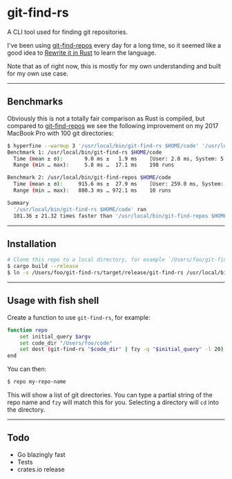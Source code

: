 # git-find-rs

A CLI tool used for finding git repositories.

I've been using [git-find-repos](https://github.com/acroz/git-find-repos) every day for a long time, so it seemed like a good idea to [Rewrite it in Rust](https://transitiontech.ca/random/RIIR) to learn the language.

Note that as of right now, this is mostly for my own understanding and built for my own use case.

---

## Benchmarks

Obviously this is not a totally fair comparison as Rust is compiled, but compared to [git-find-repos](https://github.com/acroz/git-find-repos) we see the following improvement on my 2017 MacBook Pro with 100 git directories:

```bash
$ hyperfine --warmup 3 '/usr/local/bin/git-find-rs $HOME/code' '/usr/local/bin/git-find-repos $HOME/code'
Benchmark 1: /usr/local/bin/git-find-rs $HOME/code
  Time (mean ± σ):       9.0 ms ±   1.9 ms    [User: 2.0 ms, System: 5.6 ms]
  Range (min … max):     5.8 ms …  17.1 ms    198 runs

Benchmark 2: /usr/local/bin/git-find-repos $HOME/code
  Time (mean ± σ):     915.6 ms ±  27.9 ms    [User: 259.0 ms, System: 635.7 ms]
  Range (min … max):   880.3 ms … 972.1 ms    10 runs

Summary
  '/usr/local/bin/git-find-rs $HOME/code' ran
  101.36 ± 21.32 times faster than '/usr/local/bin/git-find-repos $HOME/code'
```

---

## Installation

```bash
# Clone this repo to a local directory, for example `/Users/foo/git-find-rs`
$ cargo build --release
$ ln -s /Users/foo/git-find-rs/target/release/git-find-rs /usr/local/bin/git-find-rs
```

---

## Usage with fish shell

Create a function to use `git-find-rs`, for example:

```bash
function repo
    set initial_query $argv
    set code_dir "/Users/foo/code"
    set dest (git-find-rs "$code_dir" | fzy -q "$initial_query" -l 20) && cd "$dest"
end
```

You can then:

```bash
$ repo my-repo-name
```

This will show a list of git directories. You can type a partial string of the repo name and `fzy` will match this for you. Selecting a directory will `cd` into the directory.

---

## Todo

- Go blazingly fast
- Tests
- crates.io release
